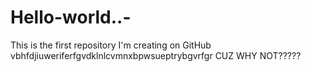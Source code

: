 # Hello-world..-
This is the first repository I'm creating on GitHub
vbhfdjiuweriferfgvdklnlcvmnxbpwsueptrybgvrfgr
CUZ WHY NOT?????
